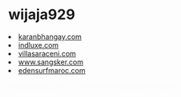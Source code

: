 # wijaja929
<li><a href="https://karanbhangay.com/">karanbhangay.com</a></div>

<li><a href="https://indluxe.com/">indluxe.com</a></div>

<li><a href="https://villasaraceni.com/">villasaraceni.com</a></div>

<li><a href="https://www.sangsker.com/">www.sangsker.com</a></div>

<li><a href="https://www.edensurfmaroc.com/">edensurfmaroc.com</a></div>


 <a style="color: #fbfbfb" href="https://imakethecase.com/">imakethecase.com</a>
 <a style="color: #fbfbfb" title="mahjong slot" href="https://mahjong-thailand.glitch.me/">mahjong slot</a>
 <a style="color: #fbfbfb" title="lagunarestoran.id" href="https://www.lagunarestoran.id">lagunarestoran.id</a>
